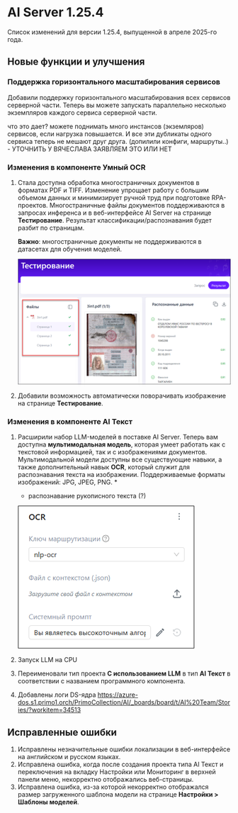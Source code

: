# AI Server 1.25.4

Список изменений для версии 1.25.4, выпущенной в апреле 2025-го года.


## Новые функции и улучшения

### Поддержка горизонтального масштабирования сервисов

Добавили поддержку горизонтального масштабирования всех сервисов серверной части. Теперь вы можете запускать параллельно несколько экземпляров каждого сервиса серверной части.

что это дает? можете поднимать много инстансов (экземляров) сервисов, если нагрузка повышается. И все эти дубликаты одного сервиса теперь не мешают друг друга.
(допилили конфиги, маршруты..) - УТОЧНИТЬ У ВЯЧЕСЛАВА ЗАЯВЛЯЕМ ЭТО ИЛИ НЕТ


### Изменения в компоненте Умный OCR

1. Стала доступна обработка многостраничных документов в форматах PDF и TIFF. Изменение упрощает работу с большим объемом данных и минимизирует ручной труд при подготовке RPA-проектов. Многостраничные файлы документов поддерживаются в запросах инференса и в веб-интерфейсе AI Server на странице **Тестирование**. Результат классификации/распознавания будет разбит по страницам.
  
   **Важно**: многостраничные документы не поддерживаются в датасетах для обучения моделей.

     ![](<../../release-notes/resources/ai-server/1-25-4/testingresults-manypagespdf.png>)
     
1. Добавили возможность автоматически поворачивать изображение на странице **Тестирование**.


### Изменения в компоненте AI Текст

1. Расширили набор LLM-моделей в поставке AI Server. Теперь вам доступна **мультимодальная модель**, которая умеет работать как с текстовой информацией, так и с изображениями документов. Мультимодальной модели доступны все существующие навыки, а также дополнительный навык **OCR**, который служит для распознавания текста на изображении. Поддерживаемые форматы изображений: JPG, JPEG, PNG.
   * 
   * распознавание рукописного текста (?)

   ![](<../../release-notes/resources/ai-server/1-25-4/ocr-skill.png>)

1. Запуск LLM на CPU
1. Переименовали тип проекта **С использованием LLM** в тип **AI Текст** в соответствии с названием программного компонента.
1. Добавлены логи DS-ядра https://azure-dos.s1.primo1.orch/PrimoCollection/AI/_boards/board/t/AI%20Team/Stories/?workitem=34513


## Исправленные ошибки 

1. Исправлены незначительные ошибки локализации в веб-интерфейсе на английском и русском языках. 
1. Исправлена ошибка, когда после создания проекта типа AI Текст и переключения на вкладку Настройки или Мониторинг в верхней панели меню, некорректно отображались веб-страницы.
1. Исправлена ошибка, из-за которой некорректно отображался размер загруженного шаблона модели на странице **Настройки > Шаблоны моделей**.

